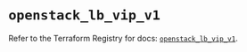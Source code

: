 # `openstack_lb_vip_v1`

Refer to the Terraform Registry for docs: [`openstack_lb_vip_v1`](https://registry.terraform.io/providers/terraform-provider-openstack/openstack/1.54.1/docs/resources/lb_vip_v1).
